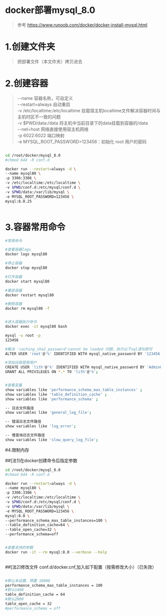 # docker部署mysql_8.0
> 参考 https://www.runoob.com/docker/docker-install-mysql.html


# 1.创建文件夹
> 把部署文件（本文件夹）拷贝进去


# 2.创建容器
> --name 容器名称，可自定义  
> --restart=always 自动重启  
> -v /etc/localtime:/etc/localtime 挂载宿主机localtime文件解决容器时间与主机时区不一致的问题  
> -v $PWD/data:/data 将主机中当前目录下的data挂载到容器的/data  
> --net=host 网络直接使用宿主机网络  
> -p 6022:6022 端口映射  
> -e MYSQL_ROOT_PASSWORD=123456：初始化 root 用户的密码

``` bash

cd /root/docker/mysql_8.0
#chmod 644 -R conf.d

docker run --restart=always -d \
--name mysql80 \
-p 3306:3306 \
-v /etc/localtime:/etc/localtime \
-v $PWD/conf.d:/etc/mysql/conf.d \
-v $PWD/data:/var/lib/mysql \
-e MYSQL_ROOT_PASSWORD=123456 \
mysql:8.0.25



```


# 3.容器常用命令

``` bash
#常用命令

#查看容器logs
docker logs mysql80

#停止容器
docker stop mysql80

#打开容器
docker start mysql80

#重启容器
docker restart mysql80

#删除容器
docker rm mysql80 -f


#进入容器执行命令
docker exec -it mysql80 bash

mysql -u root -p
123456

#解决 'caching_sha2_password'cannot be loaded 问题，执行以下sql语句即可
ALTER USER 'root'@'%' IDENTIFIED WITH mysql_native_password BY '123456'

#添加远程登录用户
CREATE USER 'lith'@'%' IDENTIFIED WITH mysql_native_password BY 'Admin0123';
GRANT ALL PRIVILEGES ON *.* TO 'lith'@'%';


#查看变量
show variables like 'performance_schema_max_table_instances' ;
show variables like 'table_definition_cache' ;
show variables like 'performance_schema' ;

-- 日志文件路径
show variables like 'general_log_file';

-- 错误日志文件路径
show variables like 'log_error';

-- 慢查询日志文件路径
show variables like 'slow_query_log_file';

```




 
#4.限制内存

##[法1]在docker创建命令后指定参数

``` bash
cd /root/docker/mysql_8.0
#chmod 644 -R conf.d

docker run --restart=always -d \
--name mysql80 \
-p 3306:3306 \
-v /etc/localtime:/etc/localtime \
-v $PWD/conf.d:/etc/mysql/conf.d \
-v $PWD/data:/var/lib/mysql \
-e MYSQL_ROOT_PASSWORD=123456 \
mysql:8.0 \
--performance_schema_max_table_instances=100 \
--table_definition_cache=64 \
--table_open_cache=32 \
--performance_schema=off


#查看支持的参数
docker run -it --rm mysql:8.0 --verbose --help
 
```



##[法2]修改文件 conf.d/docker.cnf,加入如下配置（按需修改大小）（已失效）
``` bash

#默认未设置，预置 10000 
performance_schema_max_table_instances = 100
#默认1400
table_definition_cache = 64
#默认2000
table_open_cache = 32
#performance_schema = off

 
```
